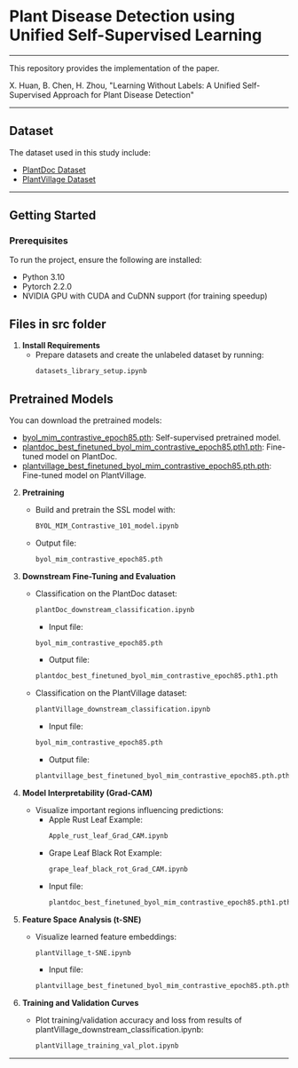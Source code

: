 # Plant Disease Detection using Unified Self-Supervised Learning
---
This repository provides the implementation of the paper.

X. Huan, B. Chen, H. Zhou, "Learning Without Labels: A Unified Self-Supervised Approach for Plant Disease Detection" 

---
## Dataset
The dataset used in this study include:
- [PlantDoc Dataset](https://github.com/pratikkayal/PlantDoc-Dataset)
- [PlantVillage Dataset](https://github.com/spMohanty/PlantVillage-Dataset)
---       
## Getting Started
### Prerequisites
To run the project, ensure the following are installed:
- Python 3.10   
- Pytorch 2.2.0
- NVIDIA GPU with CUDA and CuDNN support (for training speedup)

## Files in src folder

1. **Install Requirements**
   - Prepare datasets and create the unlabeled dataset by running:
     ```bash
     datasets_library_setup.ipynb
     ```
## Pretrained Models

You can download the pretrained models:

- [byol_mim_contrastive_epoch85.pth](https://drive.google.com/file/d/1VubUCwEF2W9CgI_2SKQloLtDzkrfwSVC/view?usp=sharing): Self-supervised pretrained model.
- [plantdoc_best_finetuned_byol_mim_contrastive_epoch85.pth1.pth](https://drive.google.com/file/d/1LiMHRE4pDQ9-pbMNlwHE9YiuokctUNDn/view?usp=sharing): Fine-tuned model on PlantDoc.
- [plantvillage_best_finetuned_byol_mim_contrastive_epoch85.pth.pth](https://drive.google.com/file/d/1diQCL78KXzptXAlKZjXcF7GFH1KEu7R2/view?usp=sharing): Fine-tuned model on PlantVillage.

2. **Pretraining**
   - Build and pretrain the SSL model with:
     ```bash
     BYOL_MIM_Contrastive_101_model.ipynb
     ```
   - Output file:
     ```bash
     byol_mim_contrastive_epoch85.pth
     ```
3. **Downstream Fine-Tuning and Evaluation**
   - Classification on the PlantDoc dataset:
     ```bash
     plantDoc_downstream_classification.ipynb
     ```
     - Input file:
     ```bash
     byol_mim_contrastive_epoch85.pth
     ```
     - Output file:
     ```bash
     plantdoc_best_finetuned_byol_mim_contrastive_epoch85.pth1.pth
     ```
   - Classification on the PlantVillage dataset:
     ```bash
     plantVillage_downstream_classification.ipynb
     ```
     - Input file:
     ```bash
     byol_mim_contrastive_epoch85.pth
     ```
     - Output file:
     ```bash
     plantvillage_best_finetuned_byol_mim_contrastive_epoch85.pth.pth
     ```
4. **Model Interpretability (Grad-CAM)**
   - Visualize important regions influencing predictions:
     - Apple Rust Leaf Example:
       ```bash
       Apple_rust_leaf_Grad_CAM.ipynb
       ```
     - Grape Leaf Black Rot Example:
       ```bash
       grape_leaf_black_rot_Grad_CAM.ipynb
       ```
     - Input file:
       ```bash
       plantdoc_best_finetuned_byol_mim_contrastive_epoch85.pth1.pth
       ```

5. **Feature Space Analysis (t-SNE)**
   - Visualize learned feature embeddings:
     ```bash
     plantVillage_t-SNE.ipynb
     ```
     - Input file:
     ```bash
     plantvillage_best_finetuned_byol_mim_contrastive_epoch85.pth.pth
     ```
6. **Training and Validation Curves**
   - Plot training/validation accuracy and loss from results of plantVillage_downstream_classification.ipynb:
     ```bash
     plantVillage_training_val_plot.ipynb
     ```


---

